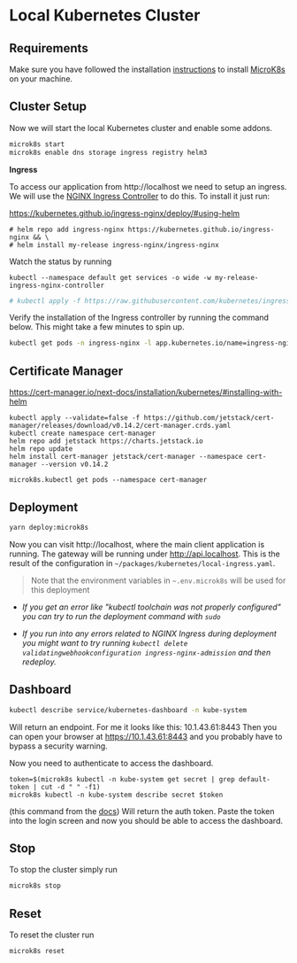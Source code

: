 # Local Kubernetes Cluster

## Requirements

Make sure you have followed the installation [instructions](ubuntu.md) to install [MicroK8s](https://github.com/ubuntu/microk8s) on your machine.

## Cluster Setup

Now we will start the local Kubernetes cluster and enable some addons.

```bash
microk8s start
microk8s enable dns storage ingress registry helm3
```

**Ingress**

To access our application from http://localhost we need to setup an ingress. We will use the [NGINX Ingress Controller](https://kubernetes.github.io/ingress-nginx) to do this. To install it just run:

https://kubernetes.github.io/ingress-nginx/deploy/#using-helm

```
# helm repo add ingress-nginx https://kubernetes.github.io/ingress-nginx && \
# helm install my-release ingress-nginx/ingress-nginx
```

Watch the status by running

```
kubectl --namespace default get services -o wide -w my-release-ingress-nginx-controller
```

```bash
# kubectl apply -f https://raw.githubusercontent.com/kubernetes/ingress-nginx/master/deploy/static/provider/baremetal/deploy.yaml
```

Verify the installation of the Ingress controller by running the command below. This might take a few minutes to spin up.

```bash
kubectl get pods -n ingress-nginx -l app.kubernetes.io/name=ingress-nginx --watch
```

## Certificate Manager

https://cert-manager.io/next-docs/installation/kubernetes/#installing-with-helm

```
kubectl apply --validate=false -f https://github.com/jetstack/cert-manager/releases/download/v0.14.2/cert-manager.crds.yaml
kubectl create namespace cert-manager
helm repo add jetstack https://charts.jetstack.io
helm repo update
helm install cert-manager jetstack/cert-manager --namespace cert-manager --version v0.14.2

microk8s.kubectl get pods --namespace cert-manager
```

## Deployment

```bash
yarn deploy:microk8s
```

Now you can visit http://localhost, where the main client application is running. The gateway will be running under http://api.localhost.
This is the result of the configuration in `~/packages/kubernetes/local-ingress.yaml`.

> Note that the environment variables in `~.env.microk8s` will be used for this deployment

- _If you get an error like "kubectl toolchain was not properly configured" you can try to run the deployment command with `sudo`_

- _If you run into any errors related to NGINX Ingress during deployment you might want to try running `kubectl delete validatingwebhookconfiguration ingress-nginx-admission` and then redeploy._

## Dashboard

```bash
kubectl describe service/kubernetes-dashboard -n kube-system
```

Will return an endpoint. For me it looks like this: 10.1.43.61:8443
Then you can open your browser at https://10.1.43.61:8443 and you probably have to bypass a security warning.

Now you need to authenticate to access the dashboard.

```
token=$(microk8s kubectl -n kube-system get secret | grep default-token | cut -d " " -f1)
microk8s kubectl -n kube-system describe secret $token
```

(this command from the [docs][1])
Will return the auth token. Paste the token into the login screen and now you should be able to access the dashboard.

[1]: https://microk8s.io/docs/addon-dashboard

## Stop

To stop the cluster simply run

```bash
microk8s stop
```

## Reset

To reset the cluster run

```bash
microk8s reset
```

